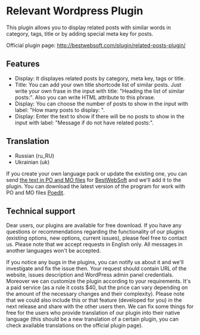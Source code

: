 Relevant Wordpress Plugin
=========================

This plugin allows you to display related posts with similar words in category, tags, title or by adding special meta key for posts.

Official plugin page: http://bestwebsoft.com/plugin/related-posts-plugin/


Features
-----------------------------
* Display: It displayes related posts by category, meta key, tags or title.
* Title: You can add your own title shortcode list of similar posts. Just write your own frase in the input with title: "Heading the list of similar posts:". Also you can write HTML attribute to this phrase.
* Display: You can choose the number of posts to show in the input with label: "How many posts to display: ".
* Display: Enter the text to show if there will be no posts to show in the input with label: "Message if do not have related posts:".


Translation
-----------------------------
* Russian (ru_RU)
* Ukrainian (uk)

If you create your own language pack or update the existing one, you can send <a href="http://codex.wordpress.org/Translating_WordPress" target="_blank">the text in PO and MO files</a> for <a href="http://support.bestwebsoft.com" target="_blank">BestWebSoft</a> and we'll add it to the plugin. You can download the latest version of the program for work with PO and MO files <a href="http://www.poedit.net/download.php" target="_blank">Poedit</a>.


Technical support
-----------------------------
Dear users, our plugins are available for free download. If you have any questions or recommendations regarding the functionality of our plugins (existing options, new options, current issues), please feel free to contact us. Please note that we accept requests in English only. All messages in another languages won't be accepted.

If you notice any bugs in the plugins, you can notify us about it and we'll investigate and fix the issue then. Your request should contain URL of the website, issues description and WordPress admin panel credentials.
Moreover we can customize the plugin according to your requirements. It's a paid service (as a rule it costs $40, but the price can vary depending on the amount of the necessary changes and their complexity). Please note that we could also include this or that feature (developed for you) in the next release and share with the other users then. 
We can fix some things for free for the users who provide translation of our plugin into their native language (this should be a new translation of a certain plugin, you can check available translations on the official plugin page).
